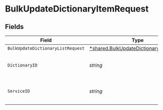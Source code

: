 # BulkUpdateDictionaryItemRequest


## Fields

| Field                                                                                             | Type                                                                                              | Required                                                                                          | Description                                                                                       | Example                                                                                           |
| ------------------------------------------------------------------------------------------------- | ------------------------------------------------------------------------------------------------- | ------------------------------------------------------------------------------------------------- | ------------------------------------------------------------------------------------------------- | ------------------------------------------------------------------------------------------------- |
| `BulkUpdateDictionaryListRequest`                                                                 | [*shared.BulkUpdateDictionaryListRequest](../../models/shared/bulkupdatedictionarylistrequest.md) | :heavy_minus_sign:                                                                                | N/A                                                                                               |                                                                                                   |
| `DictionaryID`                                                                                    | *string*                                                                                          | :heavy_check_mark:                                                                                | Alphanumeric string identifying a Dictionary.                                                     | 3vjTN8v1O7nOAY7aNDGOL                                                                             |
| `ServiceID`                                                                                       | *string*                                                                                          | :heavy_check_mark:                                                                                | Alphanumeric string identifying the service.                                                      | SU1Z0isxPaozGVKXdv0eY                                                                             |